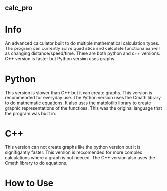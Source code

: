 ## calc_pro
# Info
An advanced calculator built to do multiple mathematical calculation types.
The program can currently solve quadratics and calculate functions as well as changing distance/speed/time.
There are both python and c++ versions.
C++ version is faster but Python version uses graphs.

# Python
This version is slower than C++ but it can create graphs.
This version is recommended for everyday use.
The Python version uses the Cmath library to do mathematic equations.
It also uses the matplotlib library to create graphic representations of the functions.
This was the original language that the program was built in.

# C++
This version can not create graphs like the python version but it is signifigantly faster.
This version is reccomended for more complex calculations where a graph is not needed.
The C++ version also uses the Cmath library to do equations.

# How to Use
